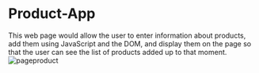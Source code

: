# Product-App
This web page would allow the user to enter information about products, add them using JavaScript and the DOM, and display them on the page so that the user can see the list of products added up to that moment.
![pageproduct](https://github.com/CristopherCabello/Product-App/assets/109649743/0519aaae-2d84-4994-b918-47cb2c71bf82)


